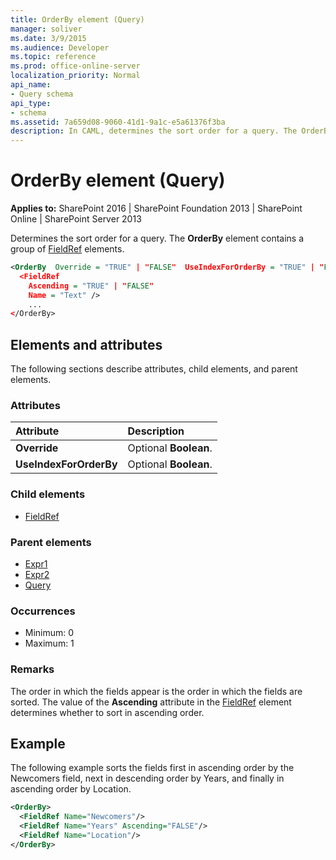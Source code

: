 ```yaml
---
title: OrderBy element (Query)
manager: soliver
ms.date: 3/9/2015
ms.audience: Developer
ms.topic: reference
ms.prod: office-online-server
localization_priority: Normal
api_name:
- Query schema
api_type:
- schema
ms.assetid: 7a659d08-9060-41d1-9a1c-e5a61376f3ba
description: In CAML, determines the sort order for a query. The OrderBy element contains a group of FieldRef elements. 
---
```


# OrderBy element (Query)

**Applies to:** SharePoint 2016 | SharePoint Foundation 2013 | SharePoint Online | SharePoint Server 2013
  
Determines the sort order for a query. The **OrderBy** element contains a group of [FieldRef](fieldref-element-query.md) elements. 
  
```XML
<OrderBy  Override = "TRUE" | "FALSE"  UseIndexForOrderBy = "TRUE" | "FALSE">
  <FieldRef
    Ascending = "TRUE" | "FALSE"
    Name = "Text" />
    ...
</OrderBy>
```

## Elements and attributes

The following sections describe attributes, child elements, and parent elements.

### Attributes

|**Attribute**|**Description**|
|:-----|:-----|
|**Override** <br/> |Optional **Boolean**.  <br/> |
|**UseIndexForOrderBy** <br/> |Optional **Boolean**.  <br/> |
   
### Child elements

- [FieldRef](fieldref-element-query.md)
   
### Parent elements

- [Expr1](expr1-element-view.md)
- [Expr2](expr2-element-view.md)
- [Query](query-element-list.md)
   
### Occurrences

- Minimum: 0
- Maximum: 1  
   
### Remarks

The order in which the fields appear is the order in which the fields are sorted. The value of the **Ascending** attribute in the [FieldRef](fieldref-element-list.md) element determines whether to sort in ascending order. 
  
## Example

The following example sorts the fields first in ascending order by the Newcomers field, next in descending order by Years, and finally in ascending order by Location.
  
```XML
<OrderBy>
  <FieldRef Name="Newcomers"/>
  <FieldRef Name="Years" Ascending="FALSE"/>
  <FieldRef Name="Location"/>
</OrderBy>
```

<br/>


